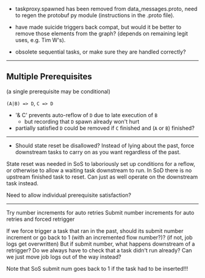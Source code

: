 
- taskproxy.spawned has been removed from data_messages.proto, need to regen the
protobuf py module (instructions in the .proto file).

- have made suicide triggers back compat, but would it be better to remove those
elements from the graph?  (depends on remaining legit uses, e.g. Tim W's).

- obsolete sequential tasks, or make sure they are handled correctly?

---------

## Multiple Prerequisites

(a single prerequisite may be conditional)

`(A|B) => D`, `C => D`

- '& C' prevents auto-reflow of `D` due to late execution of `B`
  - but recording that `D` spawn already won't hurt
- partially satisfied `D` could be removed if `C` finished and (`A` or `B`) finished?

-----------

- Should state reset be disallowed?  Instead of lying about the past, force
downstream tasks to carry on as you want regardless of the past.

State reset was needed in SoS to laboriously set up conditions for a reflow, or
otherwise to allow a waiting task downstream to run. In SoD there is no
upstream finished task to reset. Can just as well operate on the downstream
task instead.

Need to allow individual prerequisite satisfaction?

-------

Try number increments for auto retries
Submit number increments for auto retries and forced retrigger

If we force trigger a task that ran in the past, should its submit number
increment or go back to 1 (with an incremented flow number?)?
(if not, job logs get overwritten)
But if submit number, what happens downstream of a retrigger? Do we always have
to check that a task didn't run already?
Can we just move job logs out of the way instead?

Note that SoS submit num goes back to 1 if the task had to be inserted!!!
